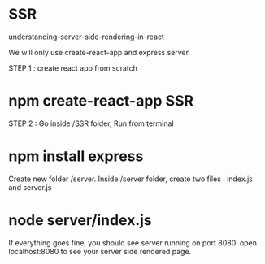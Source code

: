 # SSR

understanding-server-side-rendering-in-react

We will only use create-react-app and express server.

STEP 1 : create react app from scratch

# npm create-react-app SSR

STEP 2 : Go inside /SSR folder, Run from terminal

# npm install express

Create new folder /server. Inside /server folder, create two files : index.js and server.js

# node server/index.js

If everything goes fine, you should see server running on port 8080.
open localhost:8080 to see your server side rendered page.
